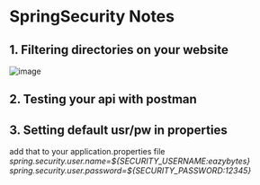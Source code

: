 <h1>SpringSecurity Notes</h1>


<h2>1. Filtering directories on your website</h2>

![image](https://github.com/user-attachments/assets/653fea61-d871-4444-8512-babc8b356d90)


<h2>2. Testing your api with postman</h2>

<h2>3. Setting default usr/pw in properties</h2>
add that to your application.properties file
</br>
<i>
spring.security.user.name=${SECURITY_USERNAME:eazybytes}
spring.security.user.password=${SECURITY_PASSWORD:12345}
</i>

